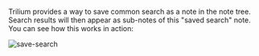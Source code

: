 Trilium provides a way to save common search as a note in the note tree. Search results will then appear as sub-notes of this "saved search" note. You can see how this works in action:

![save-search](https://user-images.githubusercontent.com/51974069/160963612-9aeead77-a3d2-493a-a322-28f87c5442c3.gif)


